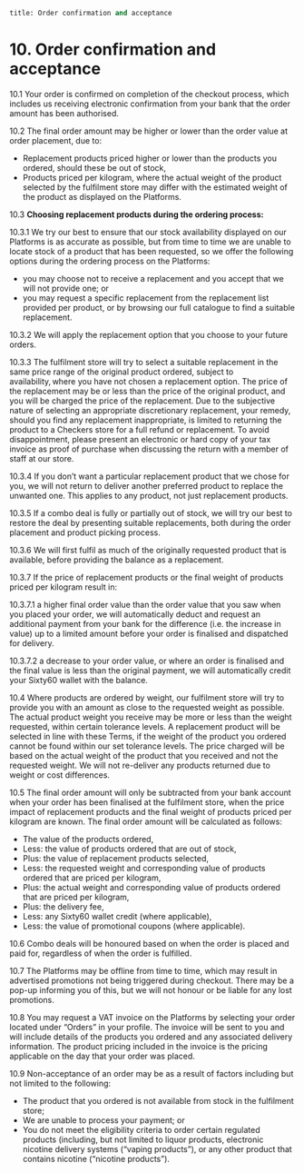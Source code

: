 ```meta
title: Order confirmation and acceptance
```

# 10. Order confirmation and acceptance

10.1 Your order is confirmed on completion of the checkout process, which includes us receiving electronic confirmation from your bank that the order amount has been authorised. 

10.2 The final order amount may be higher or lower than the order value at order placement, due to: 
- Replacement products priced higher or lower than the products you ordered, should these be out of stock, 
- Products priced per kilogram, where the actual weight of the product selected by the fulfilment store may differ with the estimated weight of the product as displayed on the Platforms. 

10.3 **Choosing replacement products during the ordering process:** 

10.3.1 We try our best to ensure that our stock availability displayed on our Platforms is as accurate as possible, but from time to time we are unable to locate stock of a product that has been requested, so we offer the following options during the ordering process on the Platforms: 

- you may choose not to receive a replacement and you accept that we will not provide one; or 
- you may request a specific replacement from the replacement list provided per product, or by browsing our full catalogue to find a suitable replacement. 

10.3.2 We will apply the replacement option that you choose to your future orders. 

10.3.3 The fulfilment store will try to select a suitable replacement in the same price range of the original product ordered, subject to availability, where you have not chosen a replacement option. The price of the replacement may be or less than the price of the original product, and you will be charged the price of the replacement. Due to the subjective nature of selecting an appropriate discretionary replacement, your remedy, should you find any replacement inappropriate, is limited to returning the product to a Checkers store for a full refund or replacement. To avoid disappointment, please present an electronic or hard copy of your tax invoice as proof of purchase when discussing the return with a member of staff at our store. 

10.3.4 If you don’t want a particular replacement product that we chose for you, we will not return to deliver another preferred product to replace the unwanted one. This applies to any product, not just replacement products. 

10.3.5 If a combo deal is fully or partially out of stock, we will try our best to restore the deal by presenting suitable replacements, both during the order placement and product picking process. 

10.3.6 We will first fulfil as much of the originally requested product that is available, before providing the balance as a replacement. 

10.3.7 If the price of replacement products or the final weight of products priced per kilogram result in: 

10.3.7.1 a higher final order value than the order value that you saw when you placed your order, we will automatically deduct and request an additional payment from your bank for the difference (i.e. the increase in value) up to a limited amount before your order is finalised and dispatched for delivery.  

10.3.7.2 a decrease to your order value, or where an order is finalised and the final value is less than the original payment, we will automatically credit your Sixty60 wallet with the balance.  

10.4 Where products are ordered by weight, our fulfilment store will try to provide you with an amount as close to the requested weight as possible. The actual product weight you receive may be more or less than the weight requested, within certain tolerance levels. A replacement product will be selected in line with these Terms, if the weight of the product you ordered cannot be found within our set tolerance levels. The price charged will be based on the actual weight of the product that you received and not the requested weight. We will not re-deliver any products returned due to weight or cost differences. 

10.5 The final order amount will only be subtracted from your bank account when your order has been finalised at the fulfilment store, when the price impact of replacement products and the final weight of products priced per kilogram are known. The final order amount will be calculated as follows: 

- The value of the products ordered, 
- Less: the value of products ordered that are out of stock, 
- Plus: the value of replacement products selected, 
- Less: the requested weight and corresponding value of products ordered that are priced per kilogram, 
- Plus: the actual weight and corresponding value of products ordered that are priced per kilogram, 
- Plus: the delivery fee, 
- Less: any Sixty60 wallet credit (where applicable), 
- Less: the value of promotional coupons (where applicable). 

10.6 Combo deals will be honoured based on when the order is placed and paid for, regardless of when the order is fulfilled. 

10.7 The Platforms may be offline from time to time, which may result in advertised promotions not being triggered during checkout. There may be a pop-up informing you of this, but we will not honour or be liable for any lost promotions. 

10.8 You may request a VAT invoice on the Platforms by selecting your order located under “Orders” in your profile. The invoice will be sent to you and will include details of the products you ordered and any associated delivery information. The product pricing included in the invoice is the pricing applicable on the day that your order was placed. 

10.9 Non-acceptance of an order may be as a result of factors including but not limited to the following: 
- The product that you ordered is not available from stock in the fulfilment store; 
- We are unable to process your payment; or 
- You do not meet the eligibility criteria to order certain regulated products (including, but not limited to liquor products, electronic nicotine delivery systems (“vaping products”), or any other product that contains nicotine (“nicotine products”). 